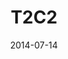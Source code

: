 ---
title: T2C2
subtitle: 
layout: default
modal-id: 7
date: 2014-07-14
img: uiuc-csl-thumbnail.png
thumbnail: uiuc-csl-thumbnail.png
alt: image-alt
project-date: April 2014
client: Start Bootstrap
category: Web Development
description: <a href=“http://t2c2.csl.illinois.edu”>T2C2</a>, shortened from the Timely and Trustworthy Curating and Coordinating Data Framework is a project that aims to dramatically reduce the materials-to-device process, which currently can last up to 20 years. One of T2C2's goals is to develop a new framework and system that focuses on curating, correlating and coordinating materials-to-devices data in real time before fully archiving and publishing the data for widespread access. This program is through the Coordinated Science Lab at the Univerisity of Illinois. 

---